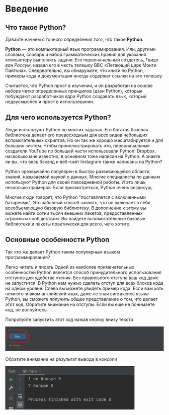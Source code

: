 # Введение
## Что такое Python?

Давайте начнем с точного определения того, что такое **Python**. 

**Python** — это компьютерный язык программирования. Или, другими словами, словарь и набор грамматических правил для указания компьютеру выполнять задачи.
Его первоначальный создатель, _Гвидо ван Россум_, назвал его в честь телешоу BBC «Летающий цирк Монти Пайтона». 
Следовательно, вы обнаружите, что книги по Python, примеры кода и документация иногда содержат ссылки на это телешоу.

Считается, что Python прост в изучении, и он разработан на основе набора четко определенных принципов (дзен Python), которые побуждают разработчиков ядра Python создавать язык, который недвусмыслен и прост в использовании.

## Для чего используется Python?

Люди используют Python во многих задачах. Его богатая базовая библиотека делает его превосходным для всех видов небольших вспомогательных скриптов. 
Но он так же хорошо масштабируется и для больших систем. Чтобы проиллюстрировать это, первоначальные создатели YouTube по большей части использовали Python! 
Dropbox, насколько мне известно, в основном тоже написан на Python. А знаете ли вы, что весь бэкэнд и веб-сайт Instagram также написаны на Python?

Python чрезвычайно популярен в быстро развивающейся области знаний, называемой наукой о данных. 
Многие специалисты по данным используют Python для своей повседневной работы. 
И это лишь несколько примеров. Если присмотреться, Python очень вездесущ.

Многие люди говорят, что Python "поставляется с включенными батареями". Это забавный способ заявить, что он включает в себя всеобъемлющую базовую библиотеку. 
В дополнение к этому вы можете найти сотни тысяч внешних пакетов, предоставленных огромным сообществом. 
Вы найдете вспомогательные базовые библиотеки и пакеты практически для всего, чего хотите.

## Основные особенности Python

Так что же делает Python таким популярным языком программирования?

Легко читать и писать
Одной из наиболее примечательных особенностей Python является способ принудительного использования отступов для удобства чтения. 
Без правильного отступа ваш код даже не запустится. В Python нам нужно сделать отступ для всех блоков кода на одном уровне. 
Слева вы можете увидеть пример кода. Если вам хоть немного знаком английский язык, даже не зная синтаксиса языка Python, 
вы сможете получить общее представление о том, что делает этот код. Обратите внимание на отступы.
Если вы еще не понимаете код, не волнуйтесь.

<div class="hint">
Попробуйте запустить этот код нажав кнопку внизу текста

![img.png](images/img-1.png)

Обратите внимание на результат вывода в консоли

![img.png](images/img-2.png)
</div>



